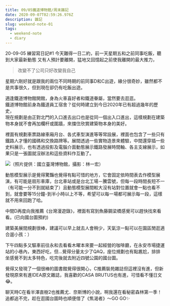 ```yaml
---
title: 09/05鐵道博物館/周末雜記
date: 2020-09-07T02:59:26.976Z
description: 雜記
slug: weekend-note-01
tags:
  - weekend-note
  - diary
---
```

20-09-05
練習寫日記#1
今天難得一日二約，前一天星期五和之前同事吃飯，聽到大家最新動態
又有人預計要離開，猛地又回憶起之前使我離開的最大推力，

> 改變不了公司只好改變我自己

星期六剛好就是跟我的兩位不同時期的前同事D和C出遊，緣分很奇妙，雖然都不是共事很久，但到現在卻仍有吃飯出遊。

適逢鐵道博物館開館，身為火車喜好者和鐵道眷屬，當然要去逛逛。\
鐵道博物館前身為鐵道員工宿舍？從何時建立到今日2020年已有超過幾年的歷史，\
現在規劃是由正對北門的入口進去出口也是從同一個出入口進出，這樣規劃在建築物本身就不會再加欄杆或圍牆，來擋住欣賞建築物本身的美好。

裡面有規劃車票路線車廂月台、各式車型演進等等常設展，裡面也包含了一些只有鐵路人才懂的國碼和交換路牌等。展間透過一些實物造景來體驗，中間還穿插一些史料展示，也有透過投影及電腦介面動態展示鐵路發展時間軸、各主支線展示，如果只是一張圖就沒辦法和這些資料作互動了。

![（照片提供：國立臺灣博物館，攝影：林一宏）](https://storage.googleapis.com/smiletaiwan-cms-cwg-tw/article/202006/article-5ed87f48d21cb.jpg "台灣博物館北門館")

動態模型展示是覺得驚豔也覺得有點可惜的地方，它會固定依時間表去作模型展演，有可能是扇形車庫，台北車站或是台北工場－騰雲號，但每一段時間長短不一（有可能一分不到就結束了）且動態模型展間較大沒有站對位置就會一點也看不到，就會要等15分鐘-到半小時以上不等，希望可以每一場都可展示每一段，這樣就不用來回跑了哈。

中間D再度向我推薦《台灣漫遊錄》，裡面有寫到魚藤鋼梁橋感覺可以趕快找來看看。(已向國台圖預約)

建築美展間規劃很棒，建議可以早上就去人會稍少，天氣涼一點可以在園區閒逛適合遛小孩：）

下午四點多又驅車前往永和去看看木曜本來要一起經營的咖啡廳，在永安市場捷運站的小巷內，東西好吃，但...覺得分量太少了QAQ，座位規劃也有點尷尬，排排坐感覺不到太多特色，吃完後就去附近四號公園的國台圖。

覺得又發現了一個很棒的圖書館覺得很開心，C推薦裝苑雜誌但這裡沒有進，但新發現原來有進IDEA原文雜誌，我喜歡的CASA BRUTUS也有進，可惜看不懂日文😂。

聊天時C在看半澤直樹2也推薦尤．奈斯博的小說，啊我還在看秘密森林第一季！追都追不完，趁在逛國台圖時也順便借了《焦渴者》～GO GO✨